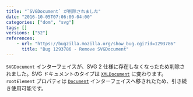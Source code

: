 ```yaml
---
title: "`SVGDocument` が削除されました"
date: "2016-10-05T07:06:00-04:00"
categories: ["dom", "svg"]
tags: []
versions: ["52"]
references:
    - url: "https://bugzilla.mozilla.org/show_bug.cgi?id=1293786"
      title: "Bug 1293786 - Remove SVGDocument"
---
```

`SVGDocument` インターフェイスが、SVG 2 仕様に存在しなくなったため削除されました。SVG ドキュメントのタイプは [`XMLDocument`](https://developer.mozilla.org/ja/docs/Web/API/XMLDocument) に変わります。`rootElement` プロパティは [`Document`](https://developer.mozilla.org/ja/docs/Web/API/Document) インターフェイスへ移されたため、引き続き使用可能です。
